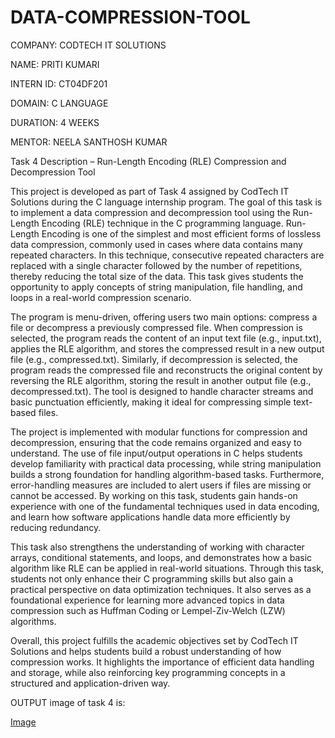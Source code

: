 # DATA-COMPRESSION-TOOL

COMPANY: CODTECH IT SOLUTIONS

NAME: PRITI KUMARI

INTERN ID: CT04DF201

DOMAIN: C LANGUAGE

DURATION: 4 WEEKS

MENTOR: NEELA SANTHOSH KUMAR

 Task 4 Description – Run-Length Encoding (RLE) Compression and Decompression Tool

This project is developed as part of Task 4 assigned by CodTech IT Solutions during the C language internship program. The goal of this task is to implement a data compression and decompression tool using the Run-Length Encoding (RLE) technique in the C programming language. Run-Length Encoding is one of the simplest and most efficient forms of lossless data compression, commonly used in cases where data contains many repeated characters. In this technique, consecutive repeated characters are replaced with a single character followed by the number of repetitions, thereby reducing the total size of the data. This task gives students the opportunity to apply concepts of string manipulation, file handling, and loops in a real-world compression scenario.

The program is menu-driven, offering users two main options: compress a file or decompress a previously compressed file. When compression is selected, the program reads the content of an input text file (e.g., input.txt), applies the RLE algorithm, and stores the compressed result in a new output file (e.g., compressed.txt). Similarly, if decompression is selected, the program reads the compressed file and reconstructs the original content by reversing the RLE algorithm, storing the result in another output file (e.g., decompressed.txt). The tool is designed to handle character streams and basic punctuation efficiently, making it ideal for compressing simple text-based files.

The project is implemented with modular functions for compression and decompression, ensuring that the code remains organized and easy to understand. The use of file input/output operations in C helps students develop familiarity with practical data processing, while string manipulation builds a strong foundation for handling algorithm-based tasks. Furthermore, error-handling measures are included to alert users if files are missing or cannot be accessed. By working on this task, students gain hands-on experience with one of the fundamental techniques used in data encoding, and learn how software applications handle data more efficiently by reducing redundancy.

This task also strengthens the understanding of working with character arrays, conditional statements, and loops, and demonstrates how a basic algorithm like RLE can be applied in real-world situations. Through this task, students not only enhance their C programming skills but also gain a practical perspective on data optimization techniques. It also serves as a foundational experience for learning more advanced topics in data compression such as Huffman Coding or Lempel-Ziv-Welch (LZW) algorithms.

Overall, this project fulfills the academic objectives set by CodTech IT Solutions and helps students build a robust understanding of how compression works. It highlights the importance of efficient data handling and storage, while also reinforcing key programming concepts in a structured and application-driven way.

OUTPUT image of task 4 is:

[Image](https://github.com/user-attachments/assets/38863d4a-1fdc-42c8-93ea-6cdc8b8a1a35)



